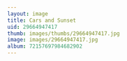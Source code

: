```yaml
---
layout: image
title: Cars and Sunset
uid: 29664947417
thumb: images/thumbs/29664947417.jpg
image: images/29664947417.jpg
album: 72157697984682902
---
```


